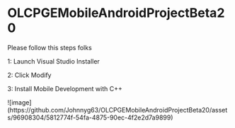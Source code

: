 # OLCPGEMobileAndroidProjectBeta20
<p>Please follow this steps folks</p>
<p>1: Launch Visual Studio Installer</p>
<p>2: Click Modify</p>
<p>3: Install Mobile Development with C++ </p>
<p>![image](https://github.com/Johnnyg63/OLCPGEMobileAndroidProjectBeta20/assets/96908304/5812774f-54fa-4875-90ec-4f2e2d7a9899)
</p>
